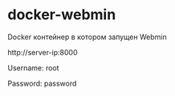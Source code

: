 # docker-webmin
Docker контейнер в котором запущен Webmin

http://server-ip:8000

Username: root

Password: password
